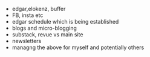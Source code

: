 - edgar,elokenz, buffer
- FB, insta etc
- edgar schedule which is being established
- blogs and micro-blogging
- substack, revue vs main site
- newsletters
- managng the above for myself and potentially others